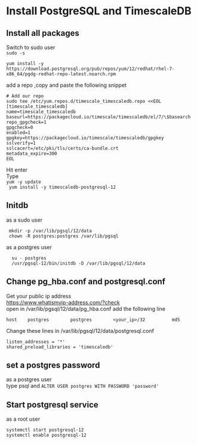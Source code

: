 # Install PostgreSQL and TimescaleDB

## Install all packages
Switch to sudo user   
```sudo -s```

```yum install -y https://download.postgresql.org/pub/repos/yum/12/redhat/rhel-7-x86_64/pgdg-redhat-repo-latest.noarch.rpm```

add a repo ,copy and paste the following snippet
```shell script
# Add our repo
sudo tee /etc/yum.repos.d/timescale_timescaledb.repo <<EOL
[timescale_timescaledb]
name=timescale_timescaledb
baseurl=https://packagecloud.io/timescale/timescaledb/el/7/\$basearch
repo_gpgcheck=1
gpgcheck=0
enabled=1
gpgkey=https://packagecloud.io/timescale/timescaledb/gpgkey
sslverify=1
sslcacert=/etc/pki/tls/certs/ca-bundle.crt
metadata_expire=300
EOL
```
Hit enter  
Type   
```yum -y update ```  
``` yum install -y timescaledb-postgresql-12```

## Initdb 
as a sudo user 
```shell script
 mkdir -p /var/lib/pgsql/12/data
 chown -R postgres:postgres /var/lib/pgsql
```
as a postgres user
```
  su - postgres
  /usr/pgsql-12/bin/initdb -D /var/lib/pgsql/12/data  
```
## Change pg_hba.conf and postgresql.conf
Get your public ip address  
https://www.whatismyip-address.com/?check  
open in /var/lib/pgsql/12/data/pg_hba.conf add the following line  
```shell script
host    postgres        postgres        <your_ip>/32          md5  
```
Change these lines in /var/lib/pgsql/12/data/postgresql.conf
``` 
listen_addresses = '*'   
shared_preload_libraries = 'timescaledb'
```
## set a postgres password
as a postgres user  
type psql 
and ```ALTER USER postgres WITH PASSWORD 'password' ```

## Start postgresql service 
as a root user 
```shell script
systemctl start postgresql-12 
systemctl enable postgresql-12
```
